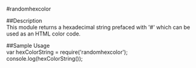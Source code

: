 #randomhexcolor  

##Description  
This module returns a hexadecimal string prefaced with '#' which can
be used as an HTML color code.

##Sample Usage  
var hexColorString = require('randomhexcolor');
console.log(hexColorString());
